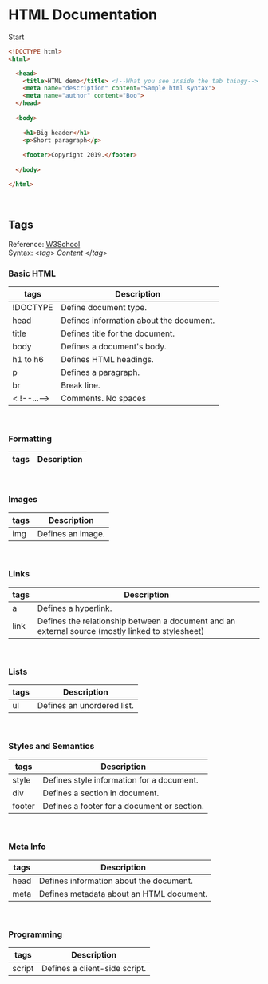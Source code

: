 <h1>HTML Documentation</h1>

Start

```html
<!DOCTYPE html>
<html>

  <head>
    <title>HTML demo</title> <!--What you see inside the tab thingy-->
    <meta name="description" content="Sample html syntax">
    <meta name="author" content="Boo">
  </head>
  
  <body>
  
    <h1>Big header</h1>
    <p>Short paragraph</p>
    
    <footer>Copyright 2019.</footer>
  
  </body>

</html>
```

<br>

<h2>Tags</h2>

Reference: [W3School](https://www.w3schools.com/tags/ref_byfunc.asp) <br>
Syntax: <*tag*> *Content* </*tag*>

<h3>Basic HTML</h3>

|tags      |Description                             |  
|----------|----------------------------------------|
|!DOCTYPE  |Define document type.                   |
|head      |Defines information about the document. |
|title     |Defines title for the document.         |
|body      |Defines a document's body.              |
|h1 to h6  |Defines HTML headings.                  |
|p         |Defines a paragraph.                    |
|br        |Break line.                             |
|< !--...-->|Comments. No spaces                    |
<br>

<h3>Formatting</h3>

|tags      |Description                             |  
|----------|----------------------------------------|

<br>

<h3>Images</h3>

|tags      |Description                             |  
|----------|----------------------------------------|
|img       |Defines an image.                       |
<br>

<h3>Links</h3>

|tags      |Description                             |  
|----------|----------------------------------------|
|a         |Defines a hyperlink.                    |
|link      |Defines the relationship between a document and an external source (mostly linked to stylesheet)|
<br>

<h3>Lists</h3>

|tags      |Description                             |  
|----------|----------------------------------------|
|ul        |Defines an unordered list.              |
<br>

<h3>Styles and Semantics</h3>

|tags      |Description                                |  
|----------|-------------------------------------------|
|style     |Defines style information for a document.  |
|div       |Defines a section in document.             |
|footer    |Defines a footer for a document or section.|
<br>

<h3>Meta Info</h3>

|tags      |Description                             |  
|----------|----------------------------------------|
|head      |Defines information about the document. |
|meta      |Defines metadata about an HTML document.|
<br>

<h3>Programming</h3>

|tags      |Description                             |  
|----------|----------------------------------------|
|script    |Defines a client-side script.           |